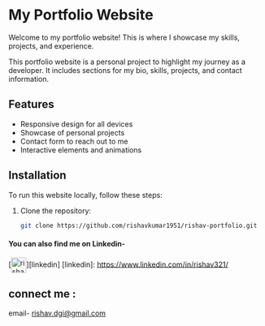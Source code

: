 # My Portfolio Website

Welcome to my portfolio website! This is where I showcase my skills, projects, and experience.

This portfolio website is a personal project to highlight my journey as a developer. It includes sections for my bio, skills, projects, and contact information.

## Features
- Responsive design for all devices
- Showcase of personal projects
- Contact form to reach out to me
- Interactive elements and animations

## Installation
To run this website locally, follow these steps:

1. Clone the repository:
   ```sh
   git clone https://github.com/rishavkumar1951/rishav-portfolio.git

#### You can also find me on Linkedin- 
[<img align="center" alt="rishav321 | LinkedIn" width="30px" src="https://img.icons8.com/color/48/000000/linkedin.png" />][linkedin] [linkedin]: https://www.linkedin.com/in/rishav321/

## connect me : 
email- rishav.dgi@gmail.com